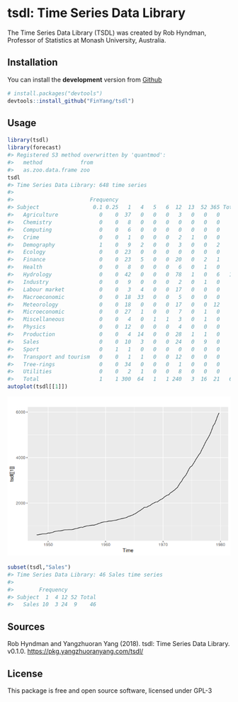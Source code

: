 
<!-- README.md is generated from README.Rmd. Please edit that file -->

# tsdl: Time Series Data Library

The Time Series Data Library (TSDL) was created by Rob Hyndman,
Professor of Statistics at Monash University, Australia.

## Installation

You can install the **development** version from
[Github](https://github.com/FinYang/tsdl)

``` r
# install.packages("devtools")
devtools::install_github("FinYang/tsdl")
```

## Usage

``` r
library(tsdl)
library(forecast)
#> Registered S3 method overwritten by 'quantmod':
#>   method            from
#>   as.zoo.data.frame zoo
tsdl
#> Time Series Data Library: 648 time series  
#> 
#>                        Frequency
#> Subject                 0.1 0.25   1   4   5   6  12  13  52 365 Total
#>   Agriculture             0    0  37   0   0   0   3   0   0   0    40
#>   Chemistry               0    0   8   0   0   0   0   0   0   0     8
#>   Computing               0    0   6   0   0   0   0   0   0   0     6
#>   Crime                   0    0   1   0   0   0   2   1   0   0     4
#>   Demography              1    0   9   2   0   0   3   0   0   2    17
#>   Ecology                 0    0  23   0   0   0   0   0   0   0    23
#>   Finance                 0    0  23   5   0   0  20   0   2   1    51
#>   Health                  0    0   8   0   0   0   6   0   1   0    15
#>   Hydrology               0    0  42   0   0   0  78   1   0   6   127
#>   Industry                0    0   9   0   0   0   2   0   1   0    12
#>   Labour market           0    0   3   4   0   0  17   0   0   0    24
#>   Macroeconomic           0    0  18  33   0   0   5   0   0   0    56
#>   Meteorology             0    0  18   0   0   0  17   0   0  12    47
#>   Microeconomic           0    0  27   1   0   0   7   0   1   0    36
#>   Miscellaneous           0    0   4   0   1   1   3   0   1   0    10
#>   Physics                 0    0  12   0   0   0   4   0   0   0    16
#>   Production              0    0   4  14   0   0  28   1   1   0    48
#>   Sales                   0    0  10   3   0   0  24   0   9   0    46
#>   Sport                   0    1   1   0   0   0   0   0   0   0     2
#>   Transport and tourism   0    0   1   1   0   0  12   0   0   0    14
#>   Tree-rings              0    0  34   0   0   0   1   0   0   0    35
#>   Utilities               0    0   2   1   0   0   8   0   0   0    11
#>   Total                   1    1 300  64   1   1 240   3  16  21   648
autoplot(tsdl[[1]])
```

![](man/figures/README-usage-1.png)<!-- -->

``` r
subset(tsdl,"Sales")
#> Time Series Data Library: 46 Sales time series  
#> 
#>        Frequency
#> Subject  1  4 12 52 Total
#>   Sales 10  3 24  9    46
```

## Sources

Rob Hyndman and Yangzhuoran Yang (2018). tsdl: Time Series Data Library.
v0.1.0. <https://pkg.yangzhuoranyang.com/tsdl/>

## License

This package is free and open source software, licensed under GPL-3
